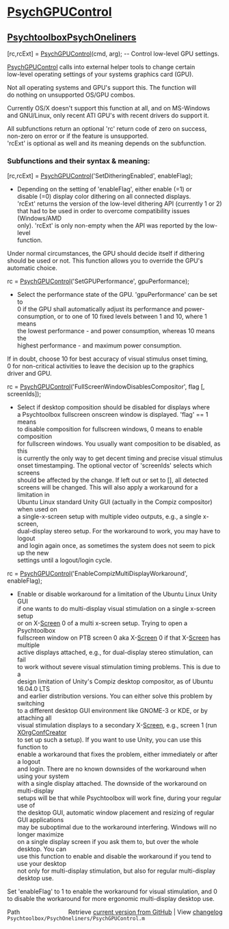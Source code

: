 # [PsychGPUControl](PsychGPUControl)
## [Psychtoolbox](Psychtoolbox)[PsychOneliners](PsychOneliners)

[rc,rcExt] = [PsychGPUControl](PsychGPUControl)(cmd, arg); -- Control low-level GPU settings.  
  
[PsychGPUControl](PsychGPUControl) calls into external helper tools to change certain  
low-level operating settings of your systems graphics card (GPU).  
  
Not all operating systems and GPU's support this. The function will  
do nothing on unsupported OS/GPU combos.  
  
Currently OS/X doesn't support this function at all, and on MS-Windows  
and GNU/Linux, only recent ATI GPU's with recent drivers do support it.  
  
All subfunctions return an optional 'rc' return code of zero on success,  
non-zero on error or if the feature is unsupported.  
'rcExt' is optional as well and its meaning depends on the subfunction.  
  
### Subfunctions and their syntax & meaning:  
  
[rc,rcExt] = [PsychGPUControl](PsychGPUControl)('SetDitheringEnabled', enableFlag);  
- Depending on the setting of 'enableFlag', either enable (=1) or  
disable (=0) display color dithering on all connected displays.  
'rcExt' returns the version of the low-level dithering API (currently 1 or 2)   
that had to be used in order to overcome compatibility issues (Windows/AMD   
only). 'rcExt' is only non-empty when the API was reported by the low-level  
function.  
  
Under normal circumstances, the GPU should decide itself if dithering  
should be used or not. This function allows you to override the GPU's  
automatic choice.  
  
rc = [PsychGPUControl](PsychGPUControl)('SetGPUPerformance', gpuPerformance);  
- Select the performance state of the GPU. 'gpuPerformance' can be set to  
0 if the GPU shall automatically adjust its performance and power-  
consumption, or to one of 10 fixed levels between 1 and 10, where 1 means  
the lowest performance - and power consumption, whereas 10 means the  
highest performance - and maximum power consumption.  
  
If in doubt, choose 10 for best accuracy of visual stimulus onset timing,  
0 for non-critical activities to leave the decision up to the graphics  
driver and GPU.  
  
  
rc = [PsychGPUControl](PsychGPUControl)('FullScreenWindowDisablesCompositor', flag [, screenIds]);  
- Select if desktop composition should be disabled for displays where  
a Psychtoolbox fullscreen onscreen window is displayed. 'flag' == 1 means  
to disable composition for fullscreen windows, 0 means to enable composition  
for fullscreen windows. You usually want composition to be disabled, as this  
is currently the only way to get decent timing and precise visual stimulus  
onset timestamping. The optional vector of 'screenIds' selects which screens  
should be affected by the change. If left out or set to [], all detected  
screens will be changed. This will also apply a workaround for a limitation in  
Ubuntu Linux standard Unity GUI (actually in the Compiz compositor) when used on  
a single-x-screen setup with multiple video outputs, e.g., a single x-screen,  
dual-display stereo setup. For the workaround to work, you may have to logout  
and login again once, as sometimes the system does not seem to pick up the new  
settings until a logout/login cycle.  
  
  
rc = [PsychGPUControl](PsychGPUControl)('EnableCompizMultiDisplayWorkaround', enableFlag);  
- Enable or disable workaround for a limitation of the Ubuntu Linux Unity GUI  
if one wants to do multi-display visual stimulation on a single x-screen setup  
or on X-[Screen](Screen) 0 of a multi x-screen setup. Trying to open a Psychtoolbox  
fullscreen window on PTB screen 0 aka X-[Screen](Screen) 0 if that X-[Screen](Screen) has multiple  
active displays attached, e.g., for dual-display stereo stimulation, can fail  
to work without severe visual stimulation timing problems. This is due to a  
design limitation of Unity's Compiz desktop compositor, as of Ubuntu 16.04.0 LTS  
and earlier distribution versions. You can either solve this problem by switching  
to a different desktop GUI environment like GNOME-3 or KDE, or by attaching all  
visual stimulation displays to a secondary X-[Screen](Screen), e.g., screen 1 (run [XOrgConfCreator](XOrgConfCreator)  
to set up such a setup). If you want to use Unity, you can use this function to  
enable a workaround that fixes the problem, either immediately or after a logout  
and login. There are no known downsides of the workaround when using your system  
with a single display attached. The downside of the workaround on multi-display  
setups will be that while Psychtoolbox will work fine, during your regular use of  
the desktop GUI, automatic window placement and resizing of regular GUI applications  
may be suboptimal due to the workaround interfering. Windows will no longer maximize  
on a single display screen if you ask them to, but over the whole desktop. You can  
use this function to enable and disable the workaround if you tend to use your desktop  
not only for multi-display stimulation, but also for regular multi-display desktop use.  
  
Set 'enableFlag' to 1 to enable the workaround for visual stimulation, and 0  
to disable the workaround for more ergonomic multi-display desktop use.  
  




<div class="code_header" style="text-align:right;">
  <span style="float:left;">Path&nbsp;&nbsp;</span> <span class="counter">Retrieve <a href=
  "https://raw.github.com/Psychtoolbox-3/Psychtoolbox-3/beta/Psychtoolbox/PsychOneliners/PsychGPUControl.m">current version from GitHub</a> | View <a href=
  "https://github.com/Psychtoolbox-3/Psychtoolbox-3/commits/beta/Psychtoolbox/PsychOneliners/PsychGPUControl.m">changelog</a></span>
</div>
<div class="code">
  <code>Psychtoolbox/PsychOneliners/PsychGPUControl.m</code>
</div>

